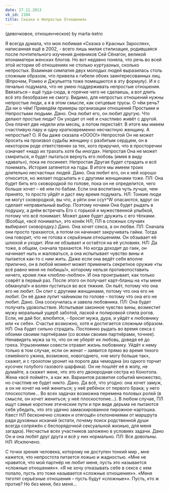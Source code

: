 ```yaml
---
date: 27.11.2013
vk_id: 2184
title: Сказка о Непростых Отношениях
---
```


(девочковое, отношенческое)
by marta-ketro

Я всегда думала, что моя любимая «Сказка о Красных Зарослях», написанная ещё в 2002, - всего лишь милая стилизация, родившаяся после почтительного изучения дневников Сей Сёнагон, великой японаматери женских блогов. Но вот недавно поняла, что речь во всей этой истории об отношениях не столько куртуазных, сколько непростых. Взаимная симпатия двух молодых людей выразилась столь сложным образом, что привела к гибели обоих заинтересованных лиц. (Впрочем, Ромео и Джульетта тоже помещаются в эту формулу).
И я с печалью подумала, что не умею поддерживать непростые отношения. Ввязаться – ещё туда-сюда, в горячке чего не сделаешь, а вот длить всё это безобразие не смогу. Видимо, для непростых отношений нужны непростые люди, а я в этом смысле, как ситцевые трусы. О чём речь? Да ни о чём&#33; Приведём примеры организации отношений Простыми и Непростыми людьми.
Дано.
Она любит его, он любит другую.
Что делают простые люди? Он уходит от неё и счастливо живёт с другой. Она плачет две недели или месяц, а потом перестаёт.
В итоге мы имеем счастливую пару и одну кратковременно несчастную женщину.
А непростые?
О. Я бы даже сказала «ОООО&#33;» Непростой Он не может бросить на произвол судьбы женщину с разбитым сердцем, он в некотором роде ответственен за тех, кого приручил, что в просторечии означает «надо их трахать хотя бы иногда». Непростая Она не может смириться, и будет пытаться вернуть его любовь (имея в виду «давать»), пока не посинеет. Непростая Другая будет страдать и всё понимать. История затянется на годы.
В итоге мы имеем троих длительно несчастных людей.
Дано.
Она любит его, он к ней хорошо относится, но желает подсыпать и с другими женщинами тоже.
ПЛ: Она будет бить его сковородкой по голове, пока он не определится, чего больше хочет – её или по бабам. Если она воспитана чуть лучше, чем принято, то просто уйдёт и даст ему время подумать.
НЛ: Тонкие люди не могут сковородкой, вы что, а уйти они ссут^W опасаются, вдруг он сделает неправильный выбор. Поэтому ночами Она будет рыдать в подушку, а днём встречать Его с горькой и мужественной улыбкой, потому что всё понимает. Может даже будет дружить с его тёлками.
(Вообще, «всё понимать», это конёк НЛ, ПЛ в сложных случаях выбирают сковородку.)
Дано.
Она хочет секса, а он любви.
ПЛ: Сначала они просто трахаются, а потом он начинает закручивать гайки. Тогда она говорит, что не готова к серьёзным отношениям. Он обзывает её шлюхой и уходит. Или не обзывает и остаётся на её условиях.
НЛ: Да тоже, в общем, сначала трахаются. Но когда доходит до гаек, он начинает ныть и жаловаться, а она испытывает чувство вины и пытается как-то с ним жить. Даже если она ведёт себя вполне прилично, он в любой момент может применить секретное оружие «ты всё равно меня не любишь&#33;», которому нельзя противопоставить ничего, кроме лжи «люблю-люблю». И она проигрывает, как только соврёт в первый раз. После этого он получает карт-бланш на «ты меня обманула&#33;» и волен пуститься во все тяжкие. Он пьёт, потому что она его не любит. Он спит с другими женщинами, потому что она его не любит. Он её даже лупит чайником по голове – потому что она его не любит.
Дано.
Она соскучилась и завела любовника.
ПЛ: Она будет получать удовольствие. Испытывая законное чувство вины, возместит мужу моральный ущерб заботой, лаской и полировкой спила рогов. Если, не дай бог, влюбится, - бросит мужа, дура, и уйдёт к любовнику или «к себе». Счастье возможно, хотя и достигается сложным образом.
НЛ: Она будет сильно страдать. Постоянно рыдать во время секса с обоими своими партнёрами (со всеми своими партнёрами, точнее). Ненавидеть мужа за то, что он не уберёг их любовь, доведя её до греха. Угрызениями совести отравит жизнь любовнику. Уйдёт к нему только в том случае, если он женат – заявится прямо во время тихого семейного ужина, возможно, новогоднего, «не могу больше так», скажет, и с грохотом уронит на пороге два чемодана (из одного торчит кусочек голубого газового шарфика). Он не пошлёт её в жопу, не думайте, а скажет жене, что это его двоюродная сестра из Конотопа. Жена «всё поймёт», а как же.
Вариантов развития событий множество, но счастлив не будет никто.
Дано.
Да всё, что угодно: она хочет замуж, а он не хочет на ней жениться; у неё ребёнок от первого брака; у него плоскостопие… Во всех задачах возможна перемена половых ролей (в смысле, он хочет жениться; у неё плоскостопие…).
В любом случае, ПЛ ищут самые короткие этические пути и при виде дерьма не пытаются себя убедить, что это удачно замаскированное пирожное-картошка. 
Квест НЛ бесконечно сложен и отягощён отклонениями от маршрута ради духовных исканий (кстати, почему поиск родственной души всегда сопряжён с беспорядочной сексуальной жизнью, для меня загадка). Несчастье всех участников заложено в условиях задачи.
Дано
Он и она любят друг друга и всё у них нормально.
ПЛ: Все довольны.
НЛ: Исключено.

С точки зрения человека, которому не доступен тонкий мир , мне кажется, что непростота питается ложью и жадностью. 
«Мне не нравится, что мой партнёр не любит меня, пусть это называется «сложные отношения»». 
«Я не хочу отказывать себе в сексе с кем попало, пусть это тоже называется «сложные отношения»». 
«Меня тяготят серьёзные отношения – пусть будут «сложные»». 
Пусть, кто ж против? Но без меня, без меня…
